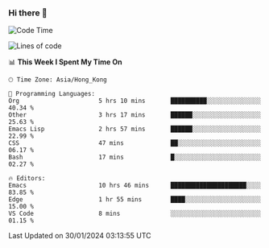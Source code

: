 ### Hi there 👋

<!--
**nicehiro/nicehiro** is a ✨ _special_ ✨ repository because its `README.md` (this file) appears on your GitHub profile.

Here are some ideas to get you started:

- 🔭 I’m currently working on ...
- 🌱 I’m currently learning ...
- 👯 I’m looking to collaborate on ...
- 🤔 I’m looking for help with ...
- 💬 Ask me about ...
- 📫 How to reach me: ...
- 😄 Pronouns: ...
- ⚡ Fun fact: ...
-->

<!--START_SECTION:waka-->
![Code Time](http://img.shields.io/badge/Code%20Time-209%20hrs%2011%20mins-blue)

![Lines of code](https://img.shields.io/badge/From%20Hello%20World%20I%27ve%20Written-2.6%20million%20lines%20of%20code-blue)

📊 **This Week I Spent My Time On** 

```text
🕑︎ Time Zone: Asia/Hong_Kong

💬 Programming Languages: 
Org                      5 hrs 10 mins       ██████████░░░░░░░░░░░░░░░   40.34 % 
Other                    3 hrs 17 mins       ██████░░░░░░░░░░░░░░░░░░░   25.63 % 
Emacs Lisp               2 hrs 57 mins       ██████░░░░░░░░░░░░░░░░░░░   22.99 % 
CSS                      47 mins             ██░░░░░░░░░░░░░░░░░░░░░░░   06.17 % 
Bash                     17 mins             █░░░░░░░░░░░░░░░░░░░░░░░░   02.27 % 

🔥 Editors: 
Emacs                    10 hrs 46 mins      █████████████████████░░░░   83.85 % 
Edge                     1 hr 55 mins        ████░░░░░░░░░░░░░░░░░░░░░   15.00 % 
VS Code                  8 mins              ░░░░░░░░░░░░░░░░░░░░░░░░░   01.15 % 
```


 Last Updated on 30/01/2024 03:13:55 UTC
<!--END_SECTION:waka-->
